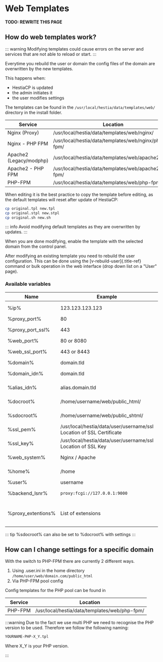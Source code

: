 # Web Templates

**TODO: REWRITE THIS PAGE**

## How do web templates work?

::: warning
Modifying templates could cause errors on the server and services that
are not able to reload or start.
:::

Everytime you rebuild the user or domain the config files of the domain
are overwritten by the new templates. 

This happens when: 
- HestiaCP is updated 
- the admin initiates it 
- the user modifies settings

The templates can be found in the `/usr/local/hestia/data/templates/web/`
directory in the install folder. 

| Service                 | Location                                              |
|-------------------------|-------------------------------------------------------|
| Nginx (Proxy)           | /usr/local/hestia/data/templates/web/nginx/           |
| Nginx - PHP FPM         | /usr/local/hestia/data/templates/web/nginx/php-fpm/   |
| Apache2 (Legacy/modphp) | /usr/local/hestia/data/templates/web/apache2/         |
| Apache2 - PHP FPM       | /usr/local/hestia/data/templates/web/apache2/php-fpm/ |
| PHP-FPM                 | /usr/local/hestia/data/templates/web/php-fpm/         |

When editing it is the best practice to copy the template before
editing, as the default templates will reset after update of HestiaCP:

```bash
cp original.tpl new.tpl
cp original.stpl new.stpl
cp original.sh new.sh
```

::: info
Avoid modifying default templates as they are overwritten by updates.
:::

When you are done modifying, enable the template with the selected
domain from the control panel.

After modifying an existing template you need to rebuild the user
configuration. This can be done using the [v-rebuild-user]{.title-ref}
command or bulk operation in the web interface (drop down list on a
"User" page).

### Available variables

| Name | Example | Description |
|------|---------|-------------|
|%ip% | 123.123.123.123 | IP Address of Server |
| %proxy_port% | 80 | Port of Proxy |
| %proxy_port_ssl% | 443 | Port of Proxy (SSL) |
| %web_port% | 80 or 8080 | Port of Webserver | 
| %web_ssl_port% | 443 or 8443 | Port of Webserver (SSL) |
| %domain% | domain.tld | Domain |
| %domain_idn% | domain.tld | Domain (Internationalised) |
| %alias_idn% | alias.domain.tld  | Alias Domain (Internationalised) |
| %docroot% | /home/username/web/public_html/ | Document root of domain |
| %sdocroot% | /home/username/web/public_shtml/ | Private root of domain |
| %ssl_pem% | /usr/local/hestia/data/user/username/ssl Location of SSL Certificate |
| %ssl_key% | /usr/local/hestia/data/user/username/ssl Location of SSL Key |
| %web_system% | Nginx / Apache | Software used as Webserver |
| %home% | /home | Default home directory |
| %user% | username | Username of user |
| %backend_lsnr% | `proxy:fcgi://127.0.0.1:9000` | Your default FPM Server |
| %proxy_extentions% | List of extensions | Extensions that should be handled by the proxy server |


::: tip
%sdocroot% can also be set to %docroot% with settings
:::

## How can I change settings for a specific domain

With the switch to PHP-FPM there are currently 2 different ways.

1.  Using .user.ini in the home directory `/home/user/web/domain.com/public_html`
2.  Via PHP-FPM pool config

Config templates for the PHP pool can be found in


| Service                 | Location                                              |
|-------------------------|-------------------------------------------------------|
| PHP-FPM            | /usr/local/hestia/data/templates/web/php-fpm/          |

:::warning
Due to the fact we use multi PHP we need to recognise the PHP version to
be used. Therefore we follow the following naming:

```bash
YOURNAME-PHP-X_Y.tpl
```

Where X_Y is your PHP version.

:::
